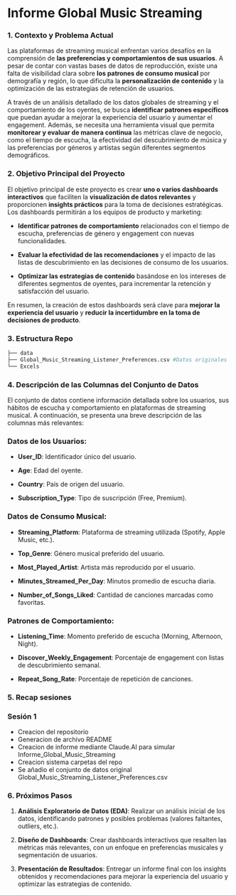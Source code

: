 # **Informe Global Music Streaming**

### **1. Contexto y Problema Actual**

Las plataformas de streaming musical enfrentan varios desafíos en la comprensión de **las preferencias y comportamientos de sus usuarios**. A pesar de contar con vastas bases de datos de reproducción, existe una falta de visibilidad clara sobre **los patrones de consumo musical** por demografía y región, lo que dificulta la **personalización de contenido** y la optimización de las estrategias de retención de usuarios.

A través de un análisis detallado de los datos globales de streaming y el comportamiento de los oyentes, se busca **identificar patrones específicos** que puedan ayudar a mejorar la experiencia del usuario y aumentar el engagement. Además, se necesita una herramienta visual que permita **monitorear y evaluar de manera continua** las métricas clave de negocio, como el tiempo de escucha, la efectividad del descubrimiento de música y las preferencias por géneros y artistas según diferentes segmentos demográficos.

### **2. Objetivo Principal del Proyecto**

El objetivo principal de este proyecto es crear **uno o varios dashboards interactivos** que faciliten la **visualización de datos relevantes** y proporcionen **insights prácticos** para la toma de decisiones estratégicas. Los dashboards permitirán a los equipos de producto y marketing:

-   **Identificar patrones de comportamiento** relacionados con el tiempo de escucha, preferencias de género y engagement con nuevas funcionalidades.

-   **Evaluar la efectividad de las recomendaciones** y el impacto de las listas de descubrimiento en las decisiones de consumo de los usuarios.

-   **Optimizar las estrategias de contenido** basándose en los intereses de diferentes segmentos de oyentes, para incrementar la retención y satisfacción del usuario.

En resumen, la creación de estos dashboards será clave para **mejorar la experiencia del usuario** y **reducir la incertidumbre en la toma de decisiones de producto**.


### **3. Estructura Repo**
```bash
├── data
├── Global_Music_Streaming_Listener_Preferences.csv #Datos originales
└── Excels
```


### **4. Descripción de las Columnas del Conjunto de Datos**

El conjunto de datos contiene información detallada sobre los usuarios, sus hábitos de escucha y comportamiento en plataformas de streaming musical. A continuación, se presenta una breve descripción de las columnas más relevantes:

### **Datos de los Usuarios:**

-   **User_ID**: Identificador único del usuario.

-   **Age**: Edad del oyente.

-   **Country**: País de origen del usuario.

-   **Subscription_Type**: Tipo de suscripción (Free, Premium).

### **Datos de Consumo Musical:**

-   **Streaming_Platform**: Plataforma de streaming utilizada (Spotify, Apple Music, etc.).

-   **Top_Genre**: Género musical preferido del usuario.

-   **Most_Played_Artist**: Artista más reproducido por el usuario.

-   **Minutes_Streamed_Per_Day**: Minutos promedio de escucha diaria.

-   **Number_of_Songs_Liked**: Cantidad de canciones marcadas como favoritas.

### **Patrones de Comportamiento:**

-   **Listening_Time**: Momento preferido de escucha (Morning, Afternoon, Night).

-   **Discover_Weekly_Engagement**: Porcentaje de engagement con listas de descubrimiento semanal.

-   **Repeat_Song_Rate**: Porcentaje de repetición de canciones.

### **5. Recap sesiones**
### Sesión 1
- Creacion del repositorio
- Generacion de archivo README
- Creacion de informe mediante Claude.AI para simular Informe_Global_Music_Streaming
- Creacion sistema carpetas del repo
- Se añadio el conjunto de datos original Global_Music_Streaming_Listener_Preferences.csv

### **6. Próximos Pasos**

1.  **Análisis Exploratorio de Datos (EDA)**: Realizar un análisis inicial de los datos, identificando patrones y posibles problemas (valores faltantes, outliers, etc.).

2.  **Diseño de Dashboards**: Crear dashboards interactivos que resalten las métricas más relevantes, con un enfoque en preferencias musicales y segmentación de usuarios.

3.  **Presentación de Resultados**: Entregar un informe final con los insights obtenidos y recomendaciones para mejorar la experiencia del usuario y optimizar las estrategias de contenido.